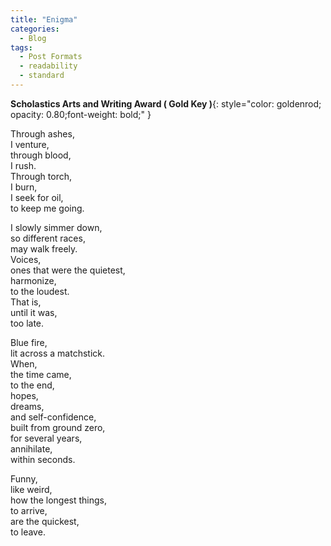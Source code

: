 ```yaml
---
title: "Enigma"
categories:
  - Blog
tags:
  - Post Formats
  - readability
  - standard
---
```

**Scholastics Arts and Writing Award ( Gold Key )**{: style="color: goldenrod; opacity: 0.80;font-weight: bold;" } 

Through ashes,<br>
I venture,<br>
through blood,<br>
I rush.<br>
Through torch,<br>
I burn,<br>
I seek for oil,<br>
to keep me going.<br>

I slowly simmer down,<br>
so different races,<br>
may walk freely.<br>
Voices,<br>
ones that were the quietest,<br>
harmonize,<br>
to the loudest. <br>
That is, <br>
until it was,<br>
too late.<br>

Blue fire,<br>
lit across a matchstick.<br>
When,<br>
the time came,<br>
to the end,<br>
hopes,<br>
dreams,<br>
and self-confidence,<br>
built from ground zero,<br>
for several years,<br>
annihilate,<br>
within seconds.<br>

Funny, <br>
like weird,<br>
how the longest things,<br>
to arrive,<br>
are the quickest,<br>
to leave.<br>
